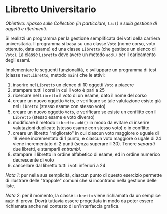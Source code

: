 # Libretto Universitario

_Obiettivo: ripasso sulle Collection (in particolare, `List`) e sulla gestione di oggetti e riferimenti._

Si realizzi un programma per la gestione semplificata dei voti della carriera universitaria.
Il programma si basa su una classe `Voto` (nome corso, voto ottenuto, data esame) ed una classe `Libretto` (che gestisce un elenco di `Voto`). La classe `Libretto` deve avere un metodo `add()` per il caricamento degli esami.

Implementare le seguenti funzionalità, e sviluppare un programma di test (classe `TestLibretto`, metodo `main`) che le attivi:

1. inserire nel `Libretto` un elenco di 10 oggetti `Voto` a piacere
1. stampare tutti i corsi in cui il voto è pari a 25
1. ricercare nel `Libretto` il voto di un esame, dato il nome del corso
1. creare un nuovo oggetto `Voto`, e verificare se tale valutazione esiste già  nel `Libretto` (stesso esame con stesso voto)
1. creare un nuovo oggetto `Voto`, e verificare se esiste un conflitto con il `Libretto` (stesso esame e voto diverso)
1. modificare il metodo `Libretto.add()` in modo da evitare di inserire valutazioni duplicate (stesso esame con stesso voto) o in conflitto
1. creare un libretto "migliorato" in cui ciascun voto maggiore o uguale di 18 viene incrementato di 1 punto, e ciascun voto maggiore o ugale di 24 viene incrementato di 2 punti (senza superare il 30). Tenere _separati_ due libretti, e stamparli _entrambi_.
1. stampare il libretto in ordine alfabetico di esame, ed in ordine numerico decrescente di voto
1. cancellare dal libretto tutti i voti inferiori a 24

_Nota 1_: pur nella sua semplicità, ciascun punto di questo esercizio permette di illustrare delle "trappole" comuni che si incontrano nella gestione delle liste.

_Nota 2_: per il momento, la classe `Libretto` viene richiamata da un semplice `main` di prova. Dovrà tuttavia essere progettata in modo da poter essere richiamata anche nel contesto di un'interfaccia grafica.